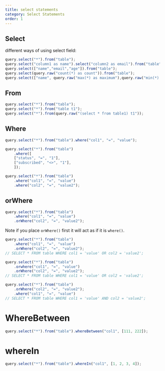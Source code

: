 ```yaml
---
title: select statements
category: Select Statements
order: 1
---
```

## Select
different ways of using select field:
```javascript
query.select("*").from("table");
query.select("column1 as name").select("column2 as email").from("table");
query.select(["name","email","age"]).from("table");
query.select(query.raw("count(*) as count")).from("table");
query.select(["name", query.raw("max(*) as maximum"),query.raw("min(*) as minimum")]).from("table");
```

## From

```javascript
query.select("*").from("table");
query.select("*").from("table t1");
query.select("*").from(query.raw("(select * from table1) t1"));
```

## Where

```javascript
query.select("*").from("table").where("col1", "=", "value");

query.select("*").from("table")
    .where([
    ["status", "=", "1"],
    ["subscribed", "<>", "1"],
    ]);

query.select("*").from("table")
    .where("col1", "=", "value")
    .where("col2", "=", "value2");
```

## orWhere

```javascript
query.select("*").from("table")
    .where("col1", "=", "value")
    .orWhere("col2", "=", "value2");
```

Note if you place `orWhere()` first it will act as if it is `where()`.
```javascript
query.select("*").from("table")
    .where("col1", "=", "value")
    .orWhere("col2", "=", "value2");
// SELECT * FROM table WHERE col1 = 'value' OR col2 = 'value2';

query.select("*").from("table")
    .orwhere("col1", "=", "value")
    .orWhere("col2", "=", "value2");
// SELECT * FROM table WHERE col1 = 'value' OR col2 = 'value2';    

query.select("*").from("table")
    .orWhere("col2", "=", "value2");
    .where("col1", "=", "value")
// SELECT * FROM table WHERE col1 = 'value' AND col2 = 'value2';
```

# WhereBetween

```javascript
query.select("*").from("table").whereBetween("col1", [111, 222]);
```

# whereIn

```javascript
query.select("*").from("table").whereIn("col1", [1, 2, 3, 4]);
```